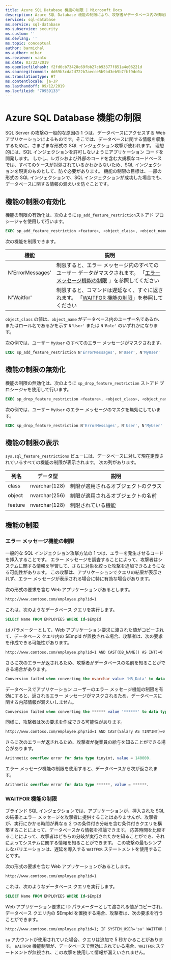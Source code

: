 ```yaml
---
title: Azure SQL Database 機能の制限 | Microsoft Docs
description: Azure SQL Database 機能の制限により、攻撃者がデータベース内の情報にアクセスできるようにするデータベースの機能を制限することで、データベースのセキュリティを向上します。
services: sql-database
ms.service: sql-database
ms.subservice: security
ms.custom: ''
ms.devlang: ''
ms.topic: conceptual
author: barmichal
ms.author: mibar
ms.reviewer: vanto
ms.date: 03/22/2019
ms.openlocfilehash: f2fd6cb73428c69fbb27cb93377f851a4e06221d
ms.sourcegitcommit: dd69b3cda2d722b7aecce5b9bd3eb9b7fbf9dc0a
ms.translationtype: HT
ms.contentlocale: ja-JP
ms.lasthandoff: 09/12/2019
ms.locfileid: "70959133"
---
```

# <a name="azure-sql-database-feature-restrictions"></a>Azure SQL Database 機能の制限

SQL Server の攻撃の一般的な原因の 1 つは、データベースにアクセスする Web アプリケーションによるものです。そこでは、データベースに関する情報を収集するために、さまざまな形式の SQL インジェクション攻撃が使われます。  理想的には、SQL インジェクションを許可しないようにアプリケーション コードを開発します。  しかし、レガシおよび外部のコードを含む大規模なコードベースでは、すべてのケースが対処されているかわからないため、SQL インジェクションを現実のものとして、防ぐ必要があります。  機能の制限の目標は、一部の形式の SQL インジェクションで、SQL インジェクションが成功した場合でも、データベースに関する情報の漏えいを防ぐことです。

## <a name="enabling-feature-restrictions"></a>機能の制限の有効化

機能の制限の有効化は、次のように`sp_add_feature_restriction`ストアド プロシージャを使用して行います。

```sql
EXEC sp_add_feature_restriction <feature>, <object_class>, <object_name>
```

次の機能を制限できます。

| 機能          | 説明 |
|------------------|-------------|
| N'ErrorMessages' | 制限すると、エラー メッセージ内のすべてのユーザー データがマスクされます。 「[エラー メッセージ機能の制限](#error-messages-feature-restriction) 」を参照してください|
| N'Waitfor'       | 制限すると、コマンドは遅延なく、すぐに返されます。 「[WAITFOR 機能の制限](#waitfor-feature-restriction)」を参照してください |

`object_class` の値は、`object_name` がデータベース内のユーザー名であるか、またはロール名であるかを示す `N'User'` または `N'Role'` のいずれかになります。

次の例では、ユーザー `MyUser` のすべてのエラー メッセージがマスクされます。

```sql
EXEC sp_add_feature_restriction N'ErrorMessages', N'User', N'MyUser'
```

## <a name="disabling-feature-restrictions"></a>機能の制限の無効化

機能の制限の無効化は、次のように `sp_drop_feature_restriction` ストアド プロシージャを使用して行います。

```sql
EXEC sp_drop_feature_restriction <feature>, <object_class>, <object_name>
```

次の例では、ユーザー `MyUser` のエラー メッセージのマスクを無効にしています。

```sql
EXEC sp_drop_feature_restriction N'ErrorMessages', N'User', N'MyUser'
```

## <a name="viewing-feature-restrictions"></a>機能の制限の表示

`sys.sql_feature_restrictions` ビューには、データベースに対して現在定義されているすべての機能の制限が表示されます。 次の列があります。

| 列名 | データ型 | 説明 |
|-------------|-----------|-------------|
| class       | nvarchar(128) | 制限が適用されるオブジェクトのクラス |
| object      | nvarchar(256) | 制限が適用されるオブジェクトの名前 |
| feature     | nvarchar(128) | 制限されている機能 |

## <a name="feature-restrictions"></a>機能の制限

### <a name="error-messages-feature-restriction"></a>エラー メッセージ機能の制限

一般的な SQL インジェクション攻撃方法の 1 つは、エラーを発生させるコードを挿入することです。  エラー メッセージを調査することによって、攻撃者はシステムに関する情報を学習して、さらに対象を絞った攻撃を追加できるようになる可能性があります。  この攻撃は、アプリケーションでクエリの結果が表示されず、エラー メッセージが表示される場合に特に有効な場合があります。

次の形式の要求を含む Web アプリケーションがあるとします。

```html
http://www.contoso.com/employee.php?id=1
```

これは、次のようなデータベース クエリを実行します。

```sql
SELECT Name FROM EMPLOYEES WHERE Id=$EmpId
```

`id` パラメーターとして、Web アプリケーション要求に渡された値がコピーされて、データベース クエリ内の $EmpId が置換される場合、攻撃者は、次の要求を作成できる可能性があります。

```html
http://www.contoso.com/employee.php?id=1 AND CAST(DB_NAME() AS INT)=0
```

さらに次のエラーが返されるため、攻撃者がデータベースの名前を知ることができる場合があります。

```sql
Conversion failed when converting the nvarchar value 'HR_Data' to data type int.
```

データベースでアプリケーション ユーザーのエラー メッセージ機能の制限を有効にすると、返されるエラー メッセージがマスクされるため、データベースに関する内部情報が漏えいしません。

```sql
Conversion failed when converting the ****** value '******' to data type ******.
```

同様に、攻撃者は次の要求を作成できる可能性があります。

```html
http://www.contoso.com/employee.php?id=1 AND CAST(Salary AS TINYINT)=0
```

さらに次のエラーが返されるため、攻撃者が従業員の給与を知ることができる場合があります。

```sql
Arithmetic overflow error for data type tinyint, value = 140000.
```

エラー メッセージ機能の制限を使用すると、データベースから次が返されます。

```sql
Arithmetic overflow error for data type ******, value = ******.
```

### <a name="waitfor-feature-restriction"></a>WAITFOR 機能の制限

ブラインド SQL インジェクションでは、アプリケーションが、挿入された SQL の結果とエラー メッセージを攻撃者に提供することはありませんが、攻撃者が、実行にかかる時間が異なる 2 つの条件付き分岐を含む条件付きクエリを構築することによって、データベースから情報を推論できます。 応答時間を比較することによって、攻撃者はどちらの分岐が実行されたかを知ることができ、それによってシステムに関する情報を知ることができます。 この攻撃の最もシンプルなバリエーションは、遅延を導入する `WAITFOR` ステートメントを使用することです。

次の形式の要求を含む Web アプリケーションがあるとします。

```html
http://www.contoso.com/employee.php?id=1
```

これは、次のようなデータベース クエリを実行します。

```sql
SELECT Name FROM EMPLOYEES WHERE Id=$EmpId
```

Web アプリケーション要求に ID パラメーターとして渡される値がコピーされ、データベース クエリ内の $EmpId を置換する場合、攻撃者は、次の要求を行うことができます。

```html
http://www.contoso.com/employee.php?id=1; IF SYSTEM_USER='sa' WAITFOR DELAY '00:00:05'
```

`sa` アカウントが使用されていた場合、クエリは追加で 5 秒かかることがあります。 `WAITFOR` 機能制限が、データベースで無効にされている場合、`WAITFOR` ステートメントが無視され、この攻撃を使用して情報が漏えいされません。